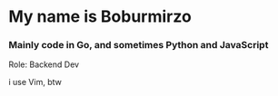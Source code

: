 <h1>My name is Boburmirzo</h1>

<h3>Mainly code in Go, and sometimes Python and  JavaScript</h3>
Role: Backend Dev 

i use Vim, btw
